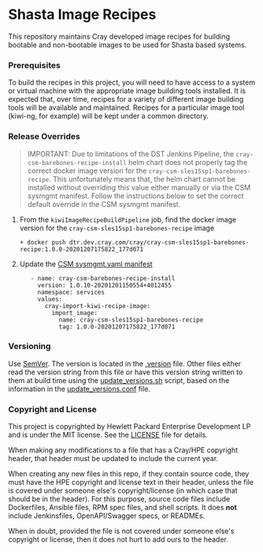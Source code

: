 # Shasta Image Recipes

This repository maintains Cray developed image recipes for building bootable and 
non-bootable images to be used for Shasta based systems.

### Prerequisites

To build the recipes in this project, you will need to have access to a system
or virtual machine with the appropriate image building tools installed. It is
expected that, over time, recipes for a variety of different image building tools
will be available and maintained. Recipes for a particular image tool (kiwi-ng,
for example) will be kept under a common directory.

### Release Overrides

> IMPORTANT: Due to limitations of the DST Jenkins Pipeline, the `cray-csm-barebones-recipe-install` 
helm chart does not properly tag the correct docker image version for the 
`cray-csm-sles15sp1-barebones-recipe`. This unfortunately means that, the helm chart
cannot be installed without overriding this value either manually or via the CSM sysmgmt
manifest. Follow the instructions below to set the correct default override in the CSM 
sysmgmt manifest.

1. From the `kiwiImageRecipeBuildPipeline` job, find the docker image version for the
   `cray-csm-sles15sp1-barebones-recipe` image
   
    ```
    + docker push dtr.dev.cray.com/cray/cray-csm-sles15sp1-barebones-recipe:1.0.0-20201207175822_177d071
   ```
   
2. Update the [CSM sysmgmt.yaml manifest](https://stash.us.cray.com/projects/CSM/repos/csm/browse/manifests/sysmgmt.yaml)

   ```
      - name: cray-csm-barebones-recipe-install
        version: 1.0.10-20201201150554+4012455
        namespace: services
        values:      
          cray-import-kiwi-recipe-image:
            import_image:
              name: cray-csm-sles15sp1-barebones-recipe
              tag: 1.0.0-20201207175822_177d071
   ```

### Versioning
Use [SemVer](http://semver.org/). The version is located in the [.version](.version) file. Other files either
read the version string from this file or have this version string written to them at build time using the 
[update_versions.sh](update_versions.sh) script, based on the information in the 
[update_versions.conf](update_versions.conf) file.

### Copyright and License
This project is copyrighted by Hewlett Packard Enterprise Development LP and is under the MIT
license. See the [LICENSE](LICENSE) file for details.

When making any modifications to a file that has a Cray/HPE copyright header, that header
must be updated to include the current year.

When creating any new files in this repo, if they contain source code, they must have
the HPE copyright and license text in their header, unless the file is covered under
someone else's copyright/license (in which case that should be in the header). For this
purpose, source code files include Dockerfiles, Ansible files, RPM spec files, and shell
scripts. It does **not** include Jenkinsfiles, OpenAPI/Swagger specs, or READMEs.

When in doubt, provided the file is not covered under someone else's copyright or license, then
it does not hurt to add ours to the header.
